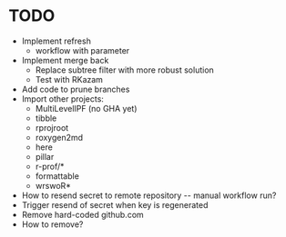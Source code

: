# TODO

- Implement refresh
    - workflow with parameter
- Implement merge back
    - Replace subtree filter with more robust solution
    - Test with RKazam
- Add code to prune branches
- Import other projects:
    - MultiLevelIPF (no GHA yet)
    - tibble
    - rprojroot
    - roxygen2md
    - here
    - pillar
    - r-prof/*
    - formattable
    - wrswoR*
- How to resend secret to remote repository -- manual workflow run?
- Trigger resend of secret when key is regenerated
- Remove hard-coded github.com
- How to remove?
